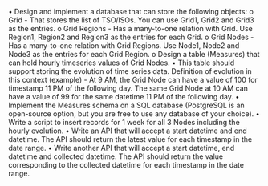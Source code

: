 • Design and implement a database that can store the following objects:
o Grid - That stores the list of TSO/ISOs. You can use Grid1, Grid2 and Grid3 as
the entries.
o Grid Regions - Has a many-to-one relation with Grid. Use Region1, Region2 and
Region3 as the entries for each Grid.
o Grid Nodes - Has a many-to-one relation with Grid Regions. Use Node1, Node2
and Node3 as the entries for each Grid Region.
o Design a table (Measures) that can hold hourly timeseries values of Grid Nodes.
▪ This table should support storing the evolution of time series data.
Definition of evolution in this context (example) - At 9 AM, the Grid
Node can have a value of 100 for timestamp 11 PM of the following day.
The same Grid Node at 10 AM can have a value of 99 for the same
datetime 11 PM of the following day.
• Implement the Measures schema on a SQL database (PostgreSQL is an open-source
option, but you are free to use any database of your choice).
• Write a script to insert records for 1 week for all 3 Nodes including the hourly
evolution.
• Write an API that will accept a start datetime and end datetime. The API should return
the latest value for each timestamp in the date range.
• Write another API that will accept a start datetime, end datetime and collected
datetime. The API should return the value corresponding to the collected datetime for
each timestamp in the date range.
